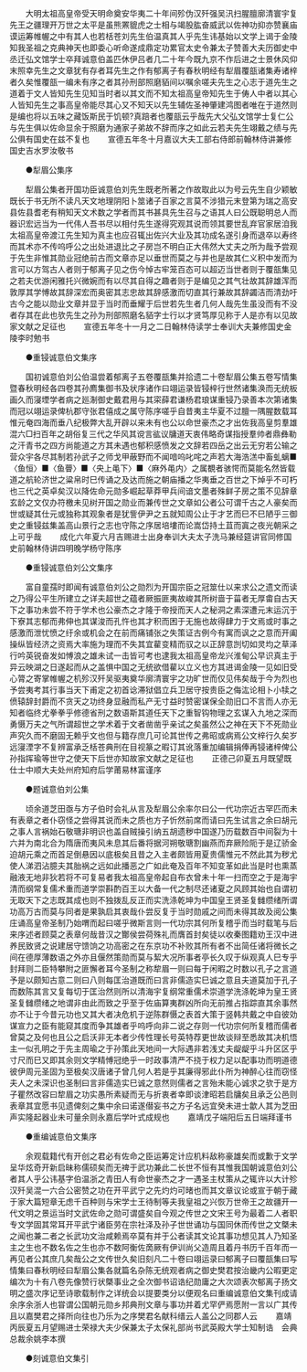 <!-- { "loadSidebar": true } -->
　　大明太祖高皇帝受天明命奠安华夷二十年间殄伪汉歼强吴汛扫腥膻廓清寰宇复先王之疆理开万世之太平是虽熊罴貔虎之士相与竭股肱奋威武以佐神功抑亦赞襄庙谟运筹帷幄之中有其人也若栝苍刘先生伯温真其人乎先生讳基始以文学上谒于金陵知我圣祖之克典神天也即委心听命遂成鼎定功累官太史令兼太子赞善大夫历御史中丞迁弘文馆学士卒拜诚意伯盖匹休伊吕者几二十年今既九京不作后进之士景休风仰末照幸先生之文章犹有存者耳先生之作有郁离子有春秋明经有犁眉覆瓿诸集寿诸梓者久矣惟覆瓿一编未有序之者其孙刑部照磨貊间以嘱余嗟夫先生之心志于道先生之道着于文人皆知先生见知当时者以其文而不知太祖高皇帝知先生于俦人中者以其心人皆知先生之事高皇帝能尽其心又不知天以先生辅佐圣神肇建鸿图者唯在于道然则是编也将以五味之藏饭斯民于饥顿?真踣者也覆瓿云乎哉先大父弘文馆学士复仁公与先生俱以佐命显余于照磨为通家子弟故不辞而序之如此云若夫先生翊戴之绩与先公俱有国史在兹不复也 
　　宣德五年冬十月嘉议大夫工部右侍郎前翰林侍讲兼修国史吉水罗汝敬书 

　　●犁眉公集序 

　　犁眉公集者开国功臣诚意伯刘先生既老所著之作故取此以为号云先生自少颖敏既长于书无所不读凡天文地理阴阳卜筮诸子百家之言莫不涉猎元末登第为瑞之高安县佐县耆老有稍知天文术数之学者而其书甚具先生召与之语其人曰公既聪明总人而器识宏远当为一代伟人吾书尽以相付先生遂得究观其说而领其要世乱弃官家居洎我太祖高皇帝渡江先生知为真主也应召辄出佐兴大业及其功成名遂引身而退卒以寿终而其术亦不传呜呼公之出处进退比之子房岂不明白正大伟然大丈夫之所为哉予尝观于先生非惟其勋业冠绝前古而文章亦足以垂世而莫之与并也是故其仁义积中发而为言可以方驾古人者则于郁离子见之伤今悼古牢笼百态可以超迈当世者则于覆瓿集见之若夫优游闲雅托兴微婉而有以尽其自得之趣者则于是编见之其气壮故其辞雄浑而敦厚其学愽故其辞深宏而奥密其志忠故其辞感激而切直其行兼故其辞蠲洁而清劲吁古今之能以勋业文章并显于当时而垂耀于后世若先生者几何人哉先生虽没而有不没者存其在此也欤先生之孙为刑部照磨名貊字士行以才贤笃厚见称于人是亦有以见故家文献之足征也 
　　宣德五年冬十一月之二日翰林侍读学士奉训大夫兼修国史金陵李时勉书 

　　●重锓诚意伯文集序 

　　国初诚意伯刘公伯温尝着郁离子五卷覆瓿集并拾遗二十卷犁眉公集五卷写情集暨春秋明经各四卷其孙廌集御书及状序诸作曰翊运录皆锓梓行世然诸集涣而无统板画久而寖堙学者病之廵淛御史戴君用与其寀薛君谦杨君琅谋重锓乃录善本次第诸集而冠以翊运录俾杭郡守张君僖成之属守陈序嗟乎自昔夷主华夏不过膻一隅腥数载耳惟元奄四海而垂八纪极弊大乱开辟以来未有也公以命世豪杰之才出佐我高皇剪羣雄混六□扫百年之胡俗复三代之华风其谠言谹议牗道天衷伟略奇谋指授羣帅者鼎彝勒之汗青书之四方尚能道之方其未遇也郁积感愤发之文辞若四岳之出云无穷若公输之营众宇各尽其制若孙武子之师戈甲蔽野而不闻喑呜叱咤之声若大海浩溔中畜虬螭■〈鱼恒〉■〈鱼瞢〉■〈央上黾下〉■〈麻外黾内〉之属覩者骇愕而莫能名然皆载道之航轮济世之粱帛时巳传诵之及达而施之朝庙播之华夷垂之百世之下焯乎不可朽也三代之英卓矣汉以降佐命元勋多崛起草莽甲兵间谙文墨者殊鲜子房之策不见辞章玄龄之文仅办符檄未见树开国之勋业而兼传世之文章如公者公可谓千古之人豪矣而世或疑其仕元或独称其观象者是犹訾伊尹之五就知周公止于才艺而巳不巳陋乎三御史之重锓兹集盖高山景行之志也守陈之序居培塿而论嵩岱持土苴而寘之夜光朝采之上可乎哉 
　　成化六年夏六月吉赐进士出身奉训大夫太子洗马兼经筵讲官同修国史前翰林侍讲四明晚学杨守陈序 

　　●重锓诚意伯刘公文集序 

　　富自童孺时即闻有诚意伯刘公之勋烈为开国宗臣之冠筮仕以来求公之遗文而读之乃得公平生所建立之详夫超世之蕴者厥振匪夷故峻其所树啬于菑者无厚畬自古天下之事功未尝不符于学术也公豪杰之才隆于帝授而天人之秘洞之素深遭元末运沉于下寮其志郁而弗伸也其谋浚而孔忤也其才积而困于无施也故得肆力于文焉或时事之感激而泄忧愤之纡余或机会之在前而痛铺张之失策证古例今有寓而讽之之意而开阖操纵皆经济之资焉大率施为理而不失其宜雚变精而驭之以正辞意剀切如灵均之草泽行吟英锐奋发如愽浪之雄未试一击皆可考也逮我太祖高皇帝龙兴淮甸公早识真主于异云映湖之日遂起而从之盖惧中国之无统欲借雚以立义也方其进谒金陵一见如旧受心膂之寄掌帷幄之机殄汉歼吴驱夷奠华廓清寰宇之功旷世而仅见伟矣哉于今为烈也予尝夷考其行事当天下甫定之初首谂滞狱倡立兵卫居守按贵臣之侮汯论相卜小犊之偾辕辞封爵而不贪天之功终身显融而私产无寸益时赞密谋保全勋旧口不言而人亦无知者临终尤拳拳乎修德省刑之数语斯其道任天下之重智钩物理之玄谋入九地之深而勇慑万夫之气所谓超世之学术着于文者凿凿乎亲试之矣虽然公之神在天下不死勋业声究久而不磨固无赖乎文也但与籍存庶几可论其世传之弗昭或病焉公文梓行久矣岁远寖湮字不复辨富承乏栝苍典刑在目视篆之暇订其讹落重加编辑捐俸再锓诸梓俾公孙指挥瑜等世守之使天下后世亦知故家文献之足征也 
　　正德己卯夏五月既望既仕士中顺大夫处州府知府后学莆易林富谨序 

　　●题诚意伯刘公集 

　　顷余道芝田亟与方子伯时会礼从言及犁眉公余率尔曰公一代功宗近古罕匹而未有表章之者仆窃怪之尝得其说而未之质也方子忻然前席而请曰先生试言之余曰胡元之事人言祸始石敬瑭非明识也盖自贼操引纳五胡遗秽中国遂乃历载数百中间裂为十六并为南北合为隋唐而夷风未息其后番将据河朔敬瑭割幽燕而弃厥险阨于是辽骄金迫胡元乘之而首足倒悬因以底极矣且昔之入主者颇皆用夏贵儒惟元不然此其为秽尤使人涕泗沾臆夫其胎祸之远如此播恶之广如此奄及百年不知变革如此当是时也熏蒸融液无地非狄若将不可复易者我太祖高皇帝起自布衣曾未十年一扫而空之于是海宇清而纲常复儒术重而道学崇斟酌百王以大备一代之制尽还诸夏之风顾其始也自谓初无取天下之志既其成也则不独拨乱反正而实洗涤乾坤为中国皇王贤圣复雠缵绪所谓功高万古而莫与同者是果孰启其衷哉仆尝反复于当时勋戚之间而未得其故及阅公集庄诵高皇帝圣制乃始喟而起曰嗟乎微斯言则一代功宗其何所复稽乎而当时载笔与后来序述者顾莫之表章何哉昔汉之酇侯尝荷殊礼而膺首封矣徒以收秦图籍劝王汉中进养民致贤之说建居守馈饷之功高密之在东京功不补败其所有者不出简任诸将微长之间在德厚薄数语之外亦且偃然策勋而莫与絜大况所事者亭长久叹于纵观真人巳专乎封拜则二臣特攀附之匪懈者耳今圣制之称犂眉一则曰每于闲暇之时数以孔子之言道予是以颇知古意二则曰八则每匡治道既而曰言非儒造实巳诚之意且夫道莫加于孔子而数陈其言又复每切于匡治然则所以清海宇复纲常重儒术崇道学洗涤乾坤为皇王贤圣复雠缵绪之地谓非由此而致之乎至于佐庙算夷群凶所向无前推占指踪直其余事然亦不让于今昔元功也又其大者决危机于逆陈群慑之表首大策于竖韩共戴之中自彼効谋宣力之臣有能窥其度而争其雄者乎呜呼向非二说之存则一代功宗何所复稽而儒者曾莫之及何也且公之启沃非无本者少传性理长号英特荐更世故谈辩至悉故其决机悟主一似孔明之于先主周瑜之于孙策此天地间一大际遇非若浅丈夫龊龊乎斗升区区乎寸尺而巳又即其余则文学精愽冠绝乎一时政事清严不挠于权力足以配事功而明道德彼伊周元圣固为至极矣汉唐诸子曾几何人若是乎其廉得邪此仆所为神醉心往而窃怪夫人之未深识也圣制曰言非儒造实巳诚之意然则儒者之言殆未能心诚求之欤于是方子瞿然改容曰犂眉之功实愚所素疑而无与折衷者幸即谈津昭若启牗矣且承乏公邑则表章其宜愿书见遗俾刻之集中余曰诺遂僣妄书之方子名远宜癸未进士歙人其为芝田声实隆起器业未可量余则永嘉后学叶式成规也 
　　嘉靖戊子端阳后五日端拜谨书 

　　●重编诚意伯文集序 

　　余观载籍代有开创之君必有佐命之臣运筹定计应机料敌称豪雄矣而或歉于文学呈华炫奇开新启昧称儒硕矣而无禆于武功兼此二长世不恒有其惟我国朝诚意伯刘公者其人乎公讳基字伯温浙之青田人有命世豪杰之才一遇圣主杖策从之辄许以大计殄汉歼吴混一六合公密赞之功在开平武宁之先灼灼可暏也而其文章议论或宣于朝于藏于家大篇短章无虑千百种则与宋学士王待制等夫我皇祖之兴恢万世帝王之故疆开一代文明之景运当时文武佐命之勋可谓盛矣自今观之传世之文宋王号为最着二人者职专文学固其常耳开平武宁诸臣劳在宗社泽及孙子世世诵功与国同休而传世之文槩未之闻也兼二者之长武功文治咸赖焉卒莫有并于公者读其文论其事功想见其人乃知圣主之生也不数名佐之生也亦不数阿衡佐啇厥有伊训尚父造周且着丹书历千百年而一再见者公其庶几矣哉公之文传世久矣旧刻凡二十卷曰翊运录曰郁离子曰覆瓿集曰写情集曰春秋明经曰犁眉公集各就篇名杂陈无统观者病之御史樊君按治畿内公暇更定编次为十有八卷先像赞行状槩事业之全次御书诏诰纪勋庸之大次颂表次郁离子扬文明之盛次序记至诗歌载制作之详统会以提要类分以便观名曰重编诚意伯文集刊成请余序余浙人也甞谓公国朝元勋乡邦典刑文章与事功并着尤罕俨焉愿附一言以广其传且以嘉樊君之择所向往也乃乐为之序樊君名献科缙云人盖公之同郡人云 
　　嘉靖丙辰夏五月望赐进士荣禄大夫少保兼太子太保礼部尚书武英殿大学士知制诰　会典总裁余姚李本撰 

　　●刻诚意伯文集引 

